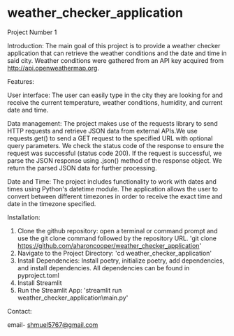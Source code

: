 # weather_checker_application
Project Number 1

Introduction:
The main goal of this project is to provide a weather checker application that can retrieve the weather conditions and the date and time in said city. Weather conditions were gathered from an API key acquired from http://api.openweathermap.org.

Features:

User interface: The user can easily type in the city they are looking for and receive the current temperature, weather conditions, humidity, and current date and time.

Data management: The project makes use of the requests library to send HTTP requests and retrieve JSON data from external APIs.We use requests.get() to send a GET request to the specified URL with optional query parameters. We check the status code of the response to ensure the request was successful (status code 200). If the request is successful, we parse the JSON response using .json() method of the response object. We return the parsed JSON data for further processing.

Date and Time: The project includes functionality to work with dates and times using Python's datetime module. The application allows the user to convert between different timezones in order to receive the exact time and date in the timezone specified.

Installation:

1. Clone the github repository: open a terminal or command prompt and use the git clone command followed by the repository URL. 'git clone https://github.com/aharoncooper/weather_checker_application'
2. Navigate to the Project Directory: 'cd weather_checker_application'
3. Install Dependencies: Install poetry, initialize poetry, add dependencies, and install dependencies. All dependencies can be found in pyproject.toml
4. Install Streamlit
5. Run the Streamlit App: 'streamlit run weather_checker_application\main.py'

Contact:

email- shmuel5767@gmail.com